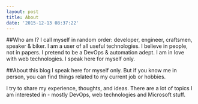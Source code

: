```yaml
---
layout: post
title: About
date: '2015-12-13 08:37:22'
---
```


##Who am I?
I call myself in random order: developer, engineer, craftsmen, speaker & biker. 
I am a user of all useful technologies. 
I believe in people, not in papers. 
I pretend to be a DevOps & automation adept. 
I am in love with web technologies. I speak here for myself only.

##About this blog
I speak here for myself only. But if you know me in person, you can find things related to my current job or hobbies.

I try to share my experience, thoughts, and ideas. There are a lot of topics I am interested in - mostly DevOps, web technologies and Microsoft stuff.